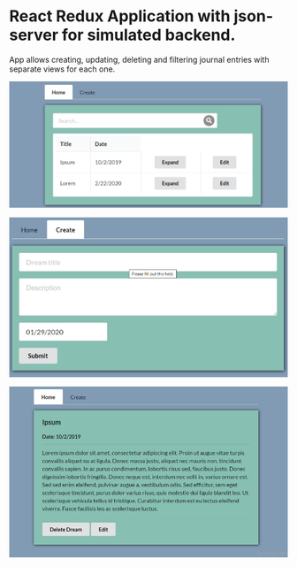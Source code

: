 # React Redux Application with json-server for simulated backend.

App allows creating, updating, deleting and filtering  journal entries with separate views for each one.

 ![](public/img1.png)
 
  ![](public/img2.png)
  
   ![](public/img3.png)
